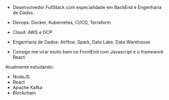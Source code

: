 
<!--
**CaioSGoncalves/CaioSGoncalves** is a ✨ _special_ ✨ repository because its `README.md` (this file) appears on your GitHub profile.

Here are some ideas to get you started:

- 🔭 I’m currently working on ...
- 🌱 I’m currently learning ...
- 👯 I’m looking to collaborate on ...
- 🤔 I’m looking for help with ...
- 💬 Ask me about ...
- 📫 How to reach me: ...
- 😄 Pronouns: ...
- ⚡ Fun fact: ...
-->

- Desenvolvedor FullStack com especialidade em BackEnd e Engenharia de Dados.

- Devops: Docker, Kubernetes, CI/CD, Terraform
- Cloud: AWS e GCP
- Engenharia de Dados: Airflow, Spark, Data Lake, Data Warehouse

- Consigo me virar muito bem no FrontEnd com Javascript e o framework React.

Atualmente estudando:
- NodeJS
- React
- Apache Kafka
- Blockchain

